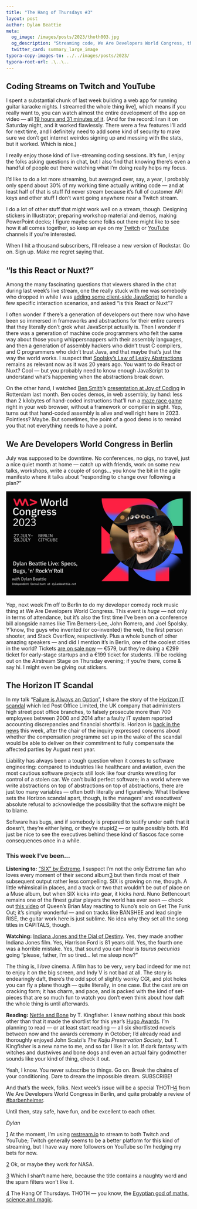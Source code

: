 ```yaml
---
title: "The Hang of Thursdays #3"
layout: post
author: Dylan Beattie
meta:
  og_image: /images/posts/2023/thoth003.jpg
  og_description: "Streaming code, We Are Developers World Congress, the Post Office Horizon scandal back in the news, the law of abstractions, and the return of The (Other) Man in the (Other) Hat"
  twitter_card: summary_large_image
typora-copy-images-to: ../../images/posts/2023/
typora-root-url: .\..\..
---
```


## Coding Streams on Twitch and YouTube

I spent a substantial chunk of last week building a web app for running guitar karaoke nights. I streamed the whole thing live[1](#footnote-1), which means if you really want to, you can watch almost the entire development of the app on video — all [19 hours and 31 minutes of it](https://www.youtube.com/playlist?list=PLw0jj21rhfkOZ2qu5zREX4xTQC0NoKbUe). (And for the record: I ran it on Saturday night, and it worked flawlessly. There were a few features I’ll add for next time, and I definitely need to add some kind of security to make sure we don’t get internet weirdos signing up and messing with the stats,  but it worked. Which is nice.)

I really enjoy those kind of live-streaming coding sessions. It’s fun, I enjoy the folks asking questions in chat, but I also find that knowing there’s even a handful of people out there watching what I’m doing really helps my focus. 

I’d like to do a lot more streaming, but averaged over, say, a year, I probably only spend about 30% of my working time actually writing code — and at least half of that is stuff I’d never stream because it’s full of customer API keys and other stuff I don’t want going anywhere near a Twitch stream.

I do a lot of other stuff that might work well on a stream, though. Designing stickers in Illustrator; preparing workshop material and demos, making PowerPoint decks; I figure maybe some folks out there might like to see how it all comes together, so keep an eye on my [Twitch](https://www.twitch.tv/dylanbeattie) or [YouTube](https://www.youtube.com/dylanbeattie) channels if you’re interested.

When I hit a thousand subscribers, I’ll release a new version of Rockstar. Go on. Sign up. Make me regret saying that.

## “Is this React or Nuxt?”

Among the many fascinating questions that viewers shared in the chat during last week’s live stream, one the really stuck with me was somebody who dropped in while I was [adding some client-side JavaScript](https://github.com/guitaraoke/app.guitaraoke.live/blob/main/GuitaraokeWebApp/wwwroot/js/script.js) to handle a few specific interaction scenarios, and asked “is this React or Nuxt”?

I often wonder if there’s a generation of developers out there now who have been so immersed in frameworks and abstractions for their entire careers that they literally don’t grok what JavaScript actually is. Then I wonder if there was a generation of machine code programmers who felt the same way about those young whippersnappers with their assembly languages, and then a generation of assembly hackers who didn’t trust C compilers, and C programmers who didn’t trust Java, and that maybe that’s just the way the world works. I suspect that [Spolsky’s Law of Leaky Abstractions](https://www.joelonsoftware.com/2002/11/11/the-law-of-leaky-abstractions/) remains as relevant now as it was 20 years ago. You want to do React or Nuxt? Cool — but you probably need to know enough JavaScript to understand what’s happening when the abstractions break down.

On the other hand, I watched [Ben Smith](https://twitter.com/binjimint)’s [presentation at Joy of Coding](https://joyofcoding.org/speakers/ben-smith.html) in Rotterdam last month. Ben codes demos, in web assembly, by hand: less than 2 kilobytes of hand-coded instructions that’ll run a [maze race game](https://binji.github.io/posts/raw-wasm-making-a-maze-race-part-2/) right in your web browser, without a framework or compiler in sight. Yep, turns out that hand-coded assembly is alive and well right here in 2023. Pointless? Maybe. But sometimes, the point of a good demo is to remind you that not everything needs to have a point.

## We Are Developers World Congress in Berlin

July was supposed to be downtime. No conferences, no gigs, no travel, just a nice quiet month at home — catch up with friends, work on some new talks, workshops, write a couple of songs… you know the bit in the agile manifesto where it talks about “responding to change over following a plan?”

![A "speaker card" from We Are Developers World Congress, advertising Dylan Beattie Live: Specs, Bugs 'n' Rock'n'Roll. 27-28 July, Berlin CityCube. Also a grinning picture of me before I had any grey in my beard. I gotta get some new pictures, you know.](/images/posts/2023/substack-9b9c3d6a-3eac-453e-9585-6f8bb4976eec_1280x720.jpeg)

Yep, next week I’m off to Berlin to do my developer comedy rock music thing at We Are Developers World Congress. This event is *huge* — not only in terms of attendance, but it’s also the first time I’ve been on a conference bill alongside names like Tim Berners-Lee, John Romero, and Joel Spolsky. Y’know, the guys who invented (or co-invented) the web, the first person shooter, and Stack Overflow, respectively. Plus a whole bunch of other amazing speakers — and did I mention it’s in Berlin, one of the coolest cities in the world? Tickets [are on sale now](https://www.wearedevelopers.com/world-congress/tickets) — €579, but they’re doing a €299 ticket for early-stage startups and a €199 ticket for students. I’ll be rocking out on the Airstream Stage on Thursday evening; if you’re there, come & say hi. I might even be giving out stickers.

## The Horizon IT Scandal

In my talk “[Failure is Always an Option](https://www.youtube.com/watch?v=Vk2fi7NZ3OQ)”, I share the story of the [Horizon IT scandal](https://www.postofficescandal.uk/) which led Post Office Limited, the UK company that administers high street post office branches, to falsely prosecute more than 700 employees between 2000 and 2014 after a faulty IT system reported accounting discrepancies and financial shortfalls. Horizon is [back in the news](https://www.theguardian.com/business/2023/jul/17/post-office-inquiry-chair-criticises-horizon-compensation-scheme) this week, after the chair of the inquiry expressed concerns about whether the compensation programme set up in the wake of the scandal would be able to deliver on their commitment to fully compensate the affected parties by August next year.

Liability has always been a tough question when it comes to software engineering: compared to industries like healthcare and aviation, even the most cautious software projects still look like four drunks wrestling for control of a stolen car. We can’t build perfect software; in a world where we write abstractions on top of abstractions on top of abstractions, there are just too many variables — often both literally and figuratively. What I believe sets the Horizon scandal apart, though, is the managers’ and executives’ absolute refusal to acknowledge the possibility that the software might be to blame. 

Software has bugs, and if somebody is prepared to testify under oath that it doesn’t, they’re either lying, or they’re stupid[2](#footnote-2) — or quite possibly both. It’d just be nice to see the executives behind these kind of fiascos face some consequences once in a while.

### This week I’ve been…

**Listening to:** [“SIX” by Extreme](https://extreme-band.com/). I suspect I’m not the only Extreme fan who loves every moment of their second album[3](#footnote-3) but then finds most of their subsequent output rather less compelling. SIX is growing on me, though. A little whimsical in places, and a track or two that wouldn’t be out of place on a Muse album, but when SIX  kicks into gear, it kicks *hard*. Nuno Bettencourt remains one of the finest guitar players the world has ever seen — check out [this video](https://www.youtube.com/watch?v=fqkKFhFMaIw) of Queen’s Brian May reacting to Nuno’s solo on Get The Funk Out; it’s simply wonderful — and on tracks like BANSHEE and lead single RISE, the guitar work here is just sublime. No idea why they set all the song titles in CAPITALS, though.

**Watching:** [Indiana Jones and the Dial of Destiny](https://www.imdb.com/title/tt1462764/). Yes, they made another Indiana Jones film. Yes, Harrison Ford is 81 years old. Yes, the fourth one was a horrible mistake. Yes, that sound you can hear is *taurus pecunias* going “please, father, I’m so tired… let me sleep now?”

The thing is, I *love* cinema. A film has to be very, very bad indeed for me not to enjoy it on the big screen, and Indy V is not bad at all. The story is endearingly daft, there’s the odd spot of slightly wonky CGI, and plot holes you can fly a plane though — quite literally, in one case. But the cast are on cracking form; it has charm, and pace, and is packed with the kind of set-pieces that are so much fun to watch you don’t even think about how daft the whole thing is until afterwards.

**Reading:** [Nettle and Bone](https://www.waterstones.com/book/nettle-and-bone/t-kingfisher/9781803360997) by T. Kingfisher. I knew nothing about this book other than that it made the shortlist for this year’s [Hugo Awards](https://www.thehugoawards.org/). I’m planning to read — or at least start reading — all six shortlisted novels between now and the awards ceremony in October; I’d already read and thoroughly enjoyed John Scalzi’s *The Kaiju Preservation Society*, but T. Kingfisher is a new name to me, and so far I like it a lot. If dark fantasy with witches and dustwives and bone dogs and even an actual fairy godmother sounds like your kind of thing, check it out.

Yeah, I know. You never subscribe to things. Go on. Break the chains of your conditioning. Dare to dream the impossible dream. SUBSCRIBE!

And that’s the week, folks. Next week’s issue will be a special THOTH[4](#footnote-4) from We Are Developers World Congress in Berlin, and quite probably a review of [#barbenheimer](https://en.wikipedia.org/wiki/Barbenheimer).

Until then, stay safe, have fun, and be excellent to each other.

*Dylan*

[1](#footnote-anchor-1) At the moment, I’m using [restream.io](http://restream.io) to stream to both Twitch and YouTube; Twitch generally seems to be a better platform for this kind of streaming, but I have way more followers on YouTube so I’m hedging my bets for now.

[2](#footnote-anchor-2) Ok, or maybe they work for NASA.

[3](#footnote-anchor-3) Which I shan’t name here, because the title contains a naughty word and the spam filters won’t like it.

[4](#footnote-anchor-4) The Hang Of Thursdays. THOTH — you know, the [Egyptian god of maths, science and magic](https://en.wikipedia.org/wiki/Thoth).